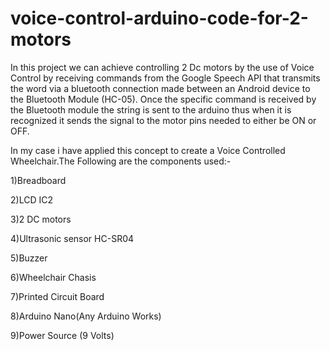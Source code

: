 # voice-control-arduino-code-for-2-motors

In this project we can achieve controlling 2 Dc motors by the use of Voice Control by receiving commands from the Google Speech API that transmits the word via a bluetooth connection made between an Android device to the Bluetooth Module (HC-05).
Once the specific command is received by the Bluetooth module the string is sent to the arduino thus when it is recognized it sends the signal to the motor pins needed to either be ON or OFF.

  In my case i have applied this concept to create a Voice Controlled Wheelchair.The Following are the components used:-

1)Breadboard

2)LCD IC2

3)2 DC motors

4)Ultrasonic sensor HC-SR04

5)Buzzer

6)Wheelchair Chasis

7)Printed Circuit Board

8)Arduino Nano(Any Arduino Works)

9)Power Source (9 Volts)
